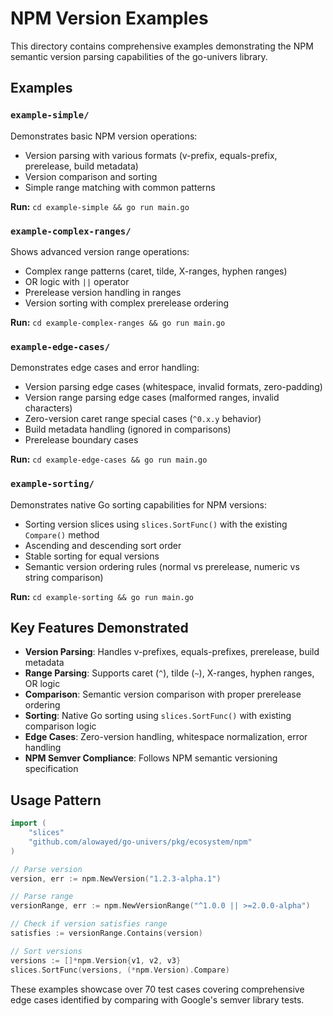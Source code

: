 # NPM Version Examples

This directory contains comprehensive examples demonstrating the NPM semantic version parsing capabilities of the go-univers library.

## Examples

### `example-simple/`
Demonstrates basic NPM version operations:
- Version parsing with various formats (v-prefix, equals-prefix, prerelease, build metadata)
- Version comparison and sorting
- Simple range matching with common patterns

**Run:** `cd example-simple && go run main.go`

### `example-complex-ranges/`
Shows advanced version range operations:
- Complex range patterns (caret, tilde, X-ranges, hyphen ranges)
- OR logic with `||` operator
- Prerelease version handling in ranges
- Version sorting with complex prerelease ordering

**Run:** `cd example-complex-ranges && go run main.go`

### `example-edge-cases/`
Demonstrates edge cases and error handling:
- Version parsing edge cases (whitespace, invalid formats, zero-padding)
- Version range parsing edge cases (malformed ranges, invalid characters)
- Zero-version caret range special cases (`^0.x.y` behavior)
- Build metadata handling (ignored in comparisons)
- Prerelease boundary cases

**Run:** `cd example-edge-cases && go run main.go`

### `example-sorting/`
Demonstrates native Go sorting capabilities for NPM versions:
- Sorting version slices using `slices.SortFunc()` with the existing `Compare()` method
- Ascending and descending sort order
- Stable sorting for equal versions
- Semantic version ordering rules (normal vs prerelease, numeric vs string comparison)

**Run:** `cd example-sorting && go run main.go`

## Key Features Demonstrated

- **Version Parsing**: Handles v-prefixes, equals-prefixes, prerelease, build metadata
- **Range Parsing**: Supports caret (`^`), tilde (`~`), X-ranges, hyphen ranges, OR logic
- **Comparison**: Semantic version comparison with proper prerelease ordering
- **Sorting**: Native Go sorting using `slices.SortFunc()` with existing comparison logic
- **Edge Cases**: Zero-version handling, whitespace normalization, error handling
- **NPM Semver Compliance**: Follows NPM semantic versioning specification

## Usage Pattern

```go
import (
    "slices"
    "github.com/alowayed/go-univers/pkg/ecosystem/npm"
)

// Parse version
version, err := npm.NewVersion("1.2.3-alpha.1")

// Parse range
versionRange, err := npm.NewVersionRange("^1.0.0 || >=2.0.0-alpha")

// Check if version satisfies range
satisfies := versionRange.Contains(version)

// Sort versions
versions := []*npm.Version{v1, v2, v3}
slices.SortFunc(versions, (*npm.Version).Compare)
```

These examples showcase over 70 test cases covering comprehensive edge cases identified by comparing with Google's semver library tests.